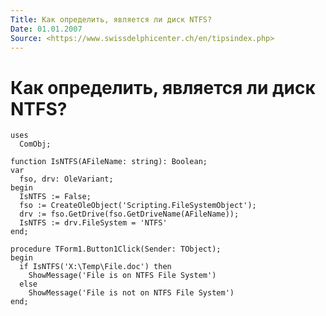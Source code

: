 ```yaml
---
Title: Как определить, является ли диск NTFS?
Date: 01.01.2007
Source: <https://www.swissdelphicenter.ch/en/tipsindex.php>
---
```



Как определить, является ли диск NTFS?
======================================

    uses 
      ComObj; 
     
    function IsNTFS(AFileName: string): Boolean; 
    var 
      fso, drv: OleVariant; 
    begin 
      IsNTFS := False; 
      fso := CreateOleObject('Scripting.FileSystemObject'); 
      drv := fso.GetDrive(fso.GetDriveName(AFileName)); 
      IsNTFS := drv.FileSystem = 'NTFS' 
    end; 
     
    procedure TForm1.Button1Click(Sender: TObject); 
    begin 
      if IsNTFS('X:\Temp\File.doc') then 
        ShowMessage('File is on NTFS File System') 
      else 
        ShowMessage('File is not on NTFS File System') 
    end; 

